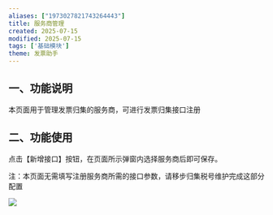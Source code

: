 ```yaml
---
aliases: ["1973027821743264443"]
title: 服务商管理
created: 2025-07-15
modified: 2025-07-15
tags: ['基础模块']
theme: 发票助手
---
```


## 一、功能说明

本页面用于管理发票归集的服务商，可进行发票归集接口注册

## 二、功能使用

点击【新增接口】按钮，在页面所示弹窗内选择服务商后即可保存。

注：本页面无需填写注册服务商所需的接口参数，请移步归集税号维护完成这部分配置

![](510c66102dce4c310c65f5141d1eca2b.jpg)